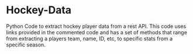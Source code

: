 # Hockey-Data
Python Code to extract hockey player data from a rest API. This code uses links provided in the commented code and has a set of methods that range from extracting a players team, name, ID, etc, to specific stats from a specific season. 
